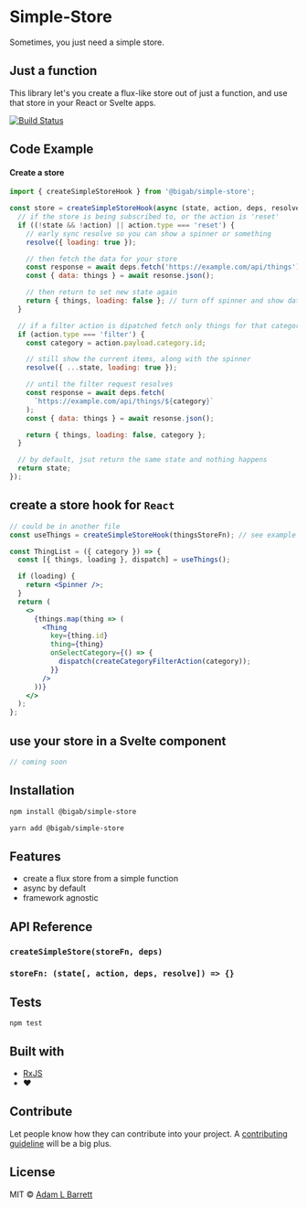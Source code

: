 # Simple-Store

Sometimes, you just need a simple store.

## Just a function

This library let's you create a flux-like store out of just a function, and use that store in your React or Svelte apps.

[![Build Status](https://travis-ci.com/BigAB/simple-store.svg?branch=master)](https://travis-ci.com/BigAB/simple-store)

## Code Example

#### Create a store

```js
import { createSimpleStoreHook } from '@bigab/simple-store';

const store = createSimpleStoreHook(async (state, action, deps, resolve) => {
  // if the store is being subscribed to, or the action is 'reset'
  if ((!state && !action) || action.type === 'reset') {
    // early sync resolve so you can show a spinner or something
    resolve({ loading: true });

    // then fetch the data for your store
    const response = await deps.fetch('https://example.com/api/things');
    const { data: things } = await resonse.json();

    // then return to set new state again
    return { things, loading: false }; // turn off spinner and show data
  }

  // if a filter action is dipatched fetch only things for that category
  if (action.type === 'filter') {
    const category = action.payload.category.id;

    // still show the current items, along with the spinner
    resolve({ ...state, loading: true });

    // until the filter request resolves
    const response = await deps.fetch(
      `https://example.com/api/things/${category}`
    );
    const { data: things } = await resonse.json();

    return { things, loading: false, category };
  }

  // by default, jsut return the same state and nothing happens
  return state;
});
```

## create a store hook for `React`

```jsx
// could be in another file
const useThings = createSimpleStoreHook(thingsStoreFn); // see example above

const ThingList = ({ category }) => {
  const [{ things, loading }, dispatch] = useThings();

  if (loading) {
    return <Spinner />;
  }
  return (
    <>
      {things.map(thing => (
        <Thing
          key={thing.id}
          thing={thing}
          onSelectCategory={() => {
            dispatch(createCategoryFilterAction(category));
          }}
        />
      ))}
    </>
  );
};
```

## use your store in a Svelte component

```js
// coming soon
```

## Installation

```sh
npm install @bigab/simple-store
```

```sh
yarn add @bigab/simple-store
```

## Features

- create a flux store from a simple function
- async by default
- framework agnostic

## API Reference

### `createSimpleStore(storeFn, deps)`

### `storeFn: (state[, action, deps, resolve]) => {}`

## Tests

```
npm test
```

## Built with

- [RxJS](https://rxjs.dev/)
- ❤️

## Contribute

Let people know how they can contribute into your project. A [contributing guideline](./CONTRIBUTING.md) will be a big plus.

## License

MIT © [Adam L Barrett](adamlbarrett.com)

